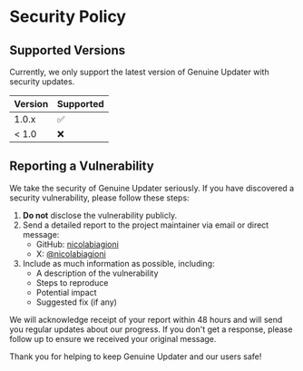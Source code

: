 # Security Policy

## Supported Versions

Currently, we only support the latest version of Genuine Updater with security updates.

| Version | Supported          |
| ------- | ------------------ |
| 1.0.x   | :white_check_mark: |
| < 1.0   | :x:                |

## Reporting a Vulnerability

We take the security of Genuine Updater seriously. If you have discovered a security vulnerability, please follow these steps:

1. **Do not** disclose the vulnerability publicly.
2. Send a detailed report to the project maintainer via email or direct message:
   - GitHub: [nicolabiagioni](https://github.com/nicolabiagioni)
   - X: [@nicolabiagioni](https://twitter.com/nicolabiagioni)
3. Include as much information as possible, including:
   - A description of the vulnerability
   - Steps to reproduce
   - Potential impact
   - Suggested fix (if any)

We will acknowledge receipt of your report within 48 hours and will send you regular updates about our progress. If you don't get a response, please follow up to ensure we received your original message.

Thank you for helping to keep Genuine Updater and our users safe!
